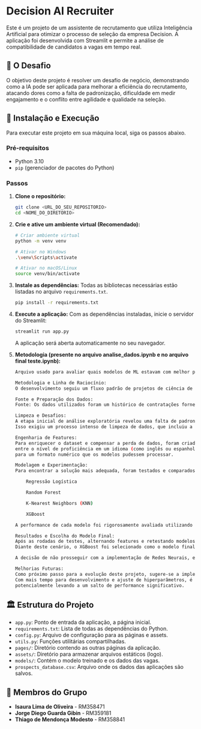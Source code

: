 # Decision AI Recruiter

Este é um projeto de um assistente de recrutamento que utiliza Inteligência Artificial para otimizar o processo de seleção da empresa Decision. A aplicação foi desenvolvida com Streamlit e permite a análise de compatibilidade de candidatos a vagas em tempo real.

## 🎯 O Desafio

O objetivo deste projeto é resolver um desafio de negócio, demonstrando como a IA pode ser aplicada para melhorar a eficiência do recrutamento, atacando dores como a falta de padronização, dificuldade em medir engajamento e o conflito entre agilidade e qualidade na seleção.

## 🚀 Instalação e Execução

Para executar este projeto em sua máquina local, siga os passos abaixo.

### Pré-requisitos

- Python 3.10
- `pip` (gerenciador de pacotes do Python)

### Passos

1.  **Clone o repositório:**
    ```bash
    git clone <URL_DO_SEU_REPOSITORIO>
    cd <NOME_DO_DIRETORIO>
    ```

2.  **Crie e ative um ambiente virtual (Recomendado):**
    ```bash
    # Criar ambiente virtual
    python -m venv venv

    # Ativar no Windows
    .\venv\Scripts\activate

    # Ativar no macOS/Linux
    source venv/bin/activate
    ```

3.  **Instale as dependências:**
    Todas as bibliotecas necessárias estão listadas no arquivo `requirements.txt`.
    ```bash
    pip install -r requirements.txt
    ```

4.  **Execute a aplicação:**
    Com as dependências instaladas, inicie o servidor do Streamlit:
    ```bash
    streamlit run app.py
    ```
    A aplicação será aberta automaticamente no seu navegador.

5.  **Metodologia (presente no arquivo analise_dados.ipynb e no arquivo final teste.ipynb):**
    ```bash
    Arquivo usado para avaliar quais modelos de ML estavam com melhor performance.

    Metodologia e Linha de Raciocínio:
    O desenvolvimento seguiu um fluxo padrão de projetos de ciência de dados, com foco na preparação dos dados e na experimentação de diferentes algoritmos.

    Fonte e Preparação dos Dados:
    Fonte: Os dados utilizados foram um histórico de contratações fornecido pela empresa DECISION.

    Limpeza e Desafios:
    A etapa inicial de análise exploratória revelou uma falta de padronização significativa entre os dados das vagas e as características descritas pelos candidatos. 
    Isso exigiu um processo intenso de limpeza de dados, que incluiu a exclusão de muitas linhas que continham informações em branco ou inconsistentes, tornando-as impróprias para o treinamento.

    Engenharia de Features:
    Para enriquecer o dataset e compensar a perda de dados, foram criadas novas features. Um exemplo notável foi a criação de uma variável que calcula a "distância" 
    entre o nível de proficiência em um idioma (como inglês ou espanhol) exigido pela vaga e o nível apresentado pelo candidato. Além disso, foi necessário realizar uma extensa conversão de variáveis categóricas (texto) 
    para um formato numérico que os modelos pudessem processar.

    Modelagem e Experimentação:
    Para encontrar a solução mais adequada, foram testados e comparados diversos algoritmos de classificação, incluindo:

        Regressão Logística

        Random Forest

        K-Nearest Neighbors (KNN)

        XGBoost

    A performance de cada modelo foi rigorosamente avaliada utilizando as métricas de Acurácia e F1-Score, que oferecem uma visão balanceada da capacidade do modelo em acertar suas previsões e lidar com as classes de "aceito" e "não aceito".

    Resultados e Escolha do Modelo Final:
    Após as rodadas de testes, alternando features e retestando modelos, constatou-se que nenhum dos modelos apresentou um desempenho excepcional que o destacasse amplamente dos demais. 
    Diante deste cenário, o XGBoost foi selecionado como o modelo final por ter apresentado o desempenho aceitável, ou seja, a combinação mais estável e ligeiramente superior nas métricas avaliadas.

    A decisão de não prosseguir com a implementação de Redes Neurais, embora consideradas inicialmente, foi tomada devido a limitações de tempo do projeto.

    Melhorias Futuras:
    Como próximo passo para a evolução deste projeto, sugere-se a implementação e teste de arquiteturas de Redes Neurais. 
    Com mais tempo para desenvolvimento e ajuste de hiperparâmetros, é possível que esta abordagem mais complexa consiga capturar padrões nos dados que os modelos atuais não conseguiram, 
    potencialmente levando a um salto de performance significativo.
    ```

## 🏛️ Estrutura do Projeto

-   `app.py`: Ponto de entrada da aplicação, a página inicial.
-   `requirements.txt`: Lista de todas as dependências do Python.
-   `config.py`: Arquivo de configuração para as páginas e assets.
-   `utils.py`: Funções utilitárias compartilhadas.
-   `pages/`: Diretório contendo as outras páginas da aplicação.
-   `assets/`: Diretório para armazenar arquivos estáticos (logo).
-   `models/`: Contém o modelo treinado e os dados das vagas.
-   `prospects_database.csv`: Arquivo onde os dados das aplicações são salvos.

## 👥 Membros do Grupo

-   **Isaura Lima de Oliveira** - RM358471
-   **Jorge Diego Guarda Gibin** - RM359181
-   **Thiago de Mendonça Modesto** - RM358841